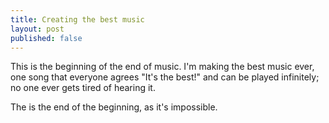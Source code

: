 ```yaml
---
title: Creating the best music
layout: post
published: false
---
```

This is the beginning of the end of music. I'm making the best music ever, one song that everyone agrees "It's the best!" and can be played infinitely; no one ever gets tired of hearing it.

The is the end of the beginning, as it's impossible.